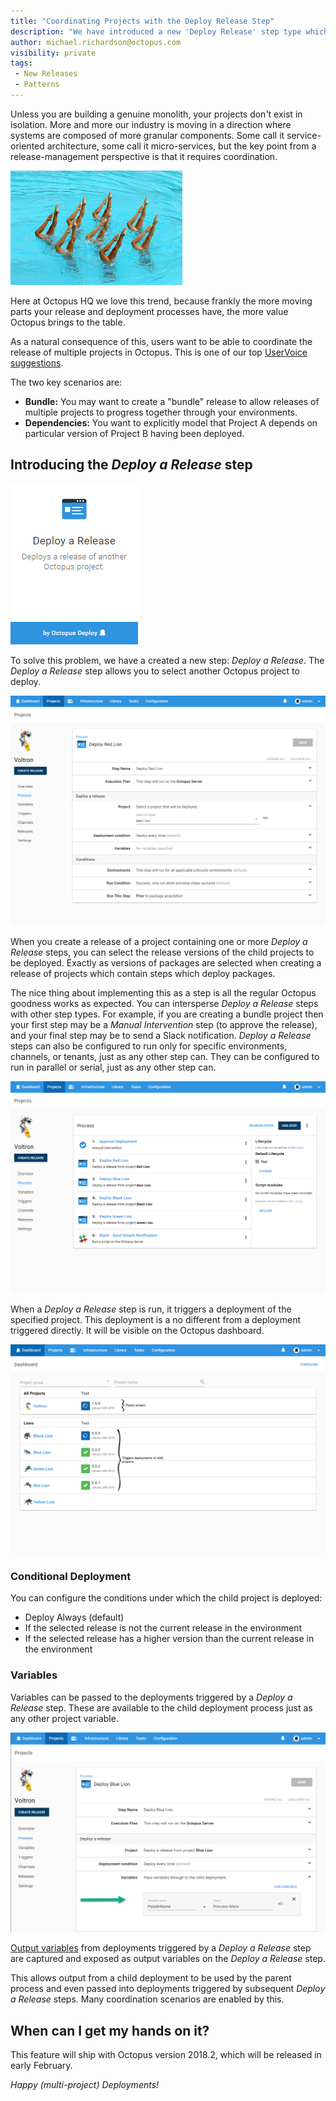 ```yaml
---
title: "Coordinating Projects with the Deploy Release Step"
description: "We have introduced a new 'Deploy Release' step type which allows coordination between Octopus Projects"
author: michael.richardson@octopus.com
visibility: private
tags:
 - New Releases
 - Patterns 
---
```


Unless you are building a genuine monolith, your projects don't exist in isolation. More and more our industry is moving in a direction where systems are composed of more granular components. Some call it service-oriented architecture, some call it micro-services, but the key point from a release-management perspective is that it requires coordination.  

![Synchronized Swimming](synchronized-swimming.jpg "width=500")


Here at Octopus HQ we love this trend, because frankly the more moving parts your release and deployment processes have, the more value Octopus brings to the table. 

As a natural consequence of this, users want to be able to coordinate the release of multiple projects in Octopus. This is one of our top [UserVoice suggestions](https://octopusdeploy.uservoice.com/forums/170787-general/suggestions/9811932-allow-project-dependencies-so-deploying-one-proj).

The two key scenarios are:

- **Bundle:** You may want to create a "bundle" release to allow releases of multiple projects to progress together through your environments. 
- **Dependencies:** You want to explicitly model that Project A depends on particular version of Project B having been deployed.

## Introducing the _Deploy a Release_ step 

![Deploy Release Step Card](deploy-release-card.png "width=500")

To solve this problem, we have a created a new step: _Deploy a Release_.  The _Deploy a Release_ step allows you to select another Octopus project to deploy.

![Deploy Release Step - Select a Project](deploy-release-step-edit.png "width=500")

When you create a release of a project containing one or more _Deploy a Release_ steps, you can select the release versions of the child projects to be deployed.  Exactly as versions of packages are selected when creating a release of projects which contain steps which deploy packages.

The nice thing about implementing this as a step is all the regular Octopus goodness works as expected. You can intersperse _Deploy a Release_ steps with other step types.  For example, if you are creating a bundle project then your first step may be a _Manual Intervention_ step (to approve the release), and your final step may be to send a Slack notification. _Deploy a Release_ steps can also be configured to run only for specific environments, channels, or tenants, just as any other step can. They can be configured to run in parallel or serial, just as any other step can.   

![Example Project Process](voltron-project-process.png "width=500")

When a _Deploy a Release_ step is run, it triggers a deployment of the specified project. This deployment is a no different from a deployment triggered directly.  It will be visible on the Octopus dashboard.   

![Example Project Dashboard](voltron-dashboard-annotated.png "width=500")

### Conditional Deployment

You can configure the conditions under which the child project is deployed:

- Deploy Always (default)
- If the selected release is not the current release in the environment
- If the selected release has a higher version than the current release in the environment

### Variables

Variables can be passed to the deployments triggered by a _Deploy a Release_ step. These are available to the child deployment process just as any other project variable. 

![Pass Variables to Deployment](deploy-release-variables.png "width=500")

[Output variables](https://octopus.com/docs/deployment-process/variables/output-variables.md) from deployments triggered by a _Deploy a Release_ step are captured and exposed as output variables on the _Deploy a Release_ step.

This allows output from a child deployment to be used by the parent process and even passed into deployments triggered by subsequent _Deploy a Release_ steps.  Many coordination scenarios are enabled by this. 

## When can I get my hands on it?

This feature will ship with Octopus version 2018.2, which will be released in early February.

_Happy (multi-project) Deployments!_
